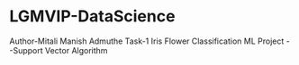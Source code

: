 # LGMVIP-DataScience
Author-Mitali Manish Admuthe
Task-1 Iris Flower Classification ML Project
--Support Vector Algorithm 
